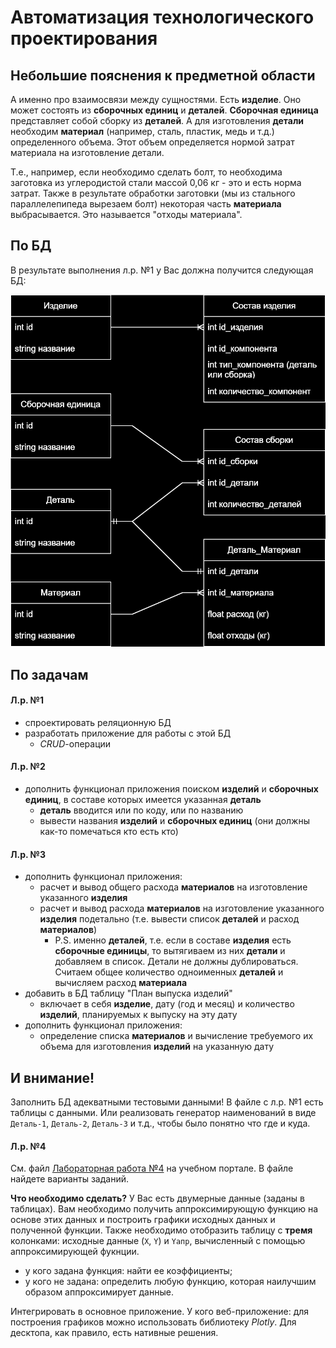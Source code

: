# Автоматизация технологического проектирования

## Небольшие пояснения к предметной области

А именно про взаимосвязи между сущностями. Есть **изделие**. Оно может состоять из **сборочных единиц** и **деталей**. **Сборочная единица** представляет собой сборку из **деталей**. А для изготовления **детали** необходим **материал** (например, сталь, пластик, медь и т.д.) определенного объема. Этот объем определяется нормой затрат материала на изготовление детали.

Т.е., например, если необходимо сделать болт, то необходима заготовка из углеродистой стали массой 0,06 кг - это и есть норма затрат. Также в результате обработки заготовки (мы из стального параллелепипеда вырезаем болт) некоторая часть **материала** выбрасывается. Это называется "отходы материала".

## По БД

В результате выполнения л.р. №1 у Вас должна получится следующая БД:

![db-schema](https://github.com/the-hwk/GSTU-automation-of-technological-design/blob/main/db-schema.svg)

## По задачам

#### Л.р. №1
- спроектировать реляционную БД
- разработать приложение для работы с этой БД
	- *CRUD*-операции

#### Л.р. №2
- дополнить функционал приложения поиском **изделий** и **сборочных единиц**, в составе которых имеется указанная **деталь**
	- **деталь** вводится или по коду, или по названию
	- вывести названия **изделий** и **сборочных единиц** (они должны как-то помечаться кто есть кто)

#### Л.р. №3
- дополнить функционал приложения:
	- расчет и вывод общего расхода **материалов** на изготовление указанного **изделия**
	- расчет и вывод расхода **материалов** на изготовление указанного **изделия** подетально (т.е. вывести список **деталей** и расход **материалов**)
		- P.S. именно **деталей**, т.е. если в составе **изделия** есть **сборочные единицы**, то вытягиваем из них **детали** и добавляем в список. Детали не должны дублироваться. Считаем общее количество одноименных **деталей** и вычисляем расход **материала**
- добавить в БД таблицу "План выпуска изделий"
	- включает в себя **изделие**, дату (год и месяц) и количество **изделий**, планируемых к выпуску на эту дату
- дополнить функционал приложения: 
	- определение списка **материалов** и вычисление требуемого их объема для изготовления **изделий** на указанную дату

## И внимание!

Заполнить БД адекватными тестовыми данными! В файле с л.р. №1 есть таблицы с данными.
Или реализовать генератор наименований в виде `Деталь-1`, `Деталь-2`, `Деталь-3` и т.д., чтобы было понятно что где и куда.

#### Л.р. №4
См. файл [Лабораторная работа №4](https://www.edu.gstu.by/mod/resource/view.php?id=77335) на учебном портале. В файле найдете варианты заданий.

**Что необходимо сделать?** 
У Вас есть двумерные данные (заданы в таблицах). Вам необходимо получить аппроксимирующую функцию на основе этих данных и построить графики исходных данных и полученной функции. Также необходимо отобразить таблицу с **тремя** колонками: исходные данные (`X`, `Y`) и `Yапр`, вычисленный с помощью аппроксимирующей фукнции.
- у кого задана функция: найти ее коэффициенты;
- у кого не задана: определить любую функцию, которая наилучшим образом аппроксимирует данные.

Интегрировать в основное приложение. У кого веб-приложение: для построения графиков можно использовать библиотеку _Plotly_. Для десктопа, как правило, есть нативные решения.
